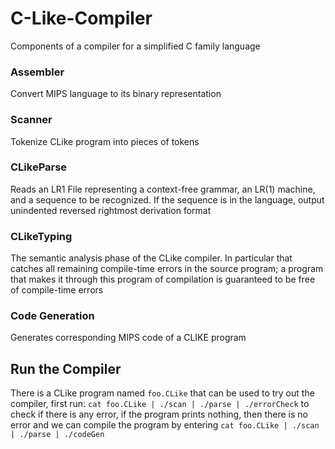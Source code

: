 # C-Like-Compiler
Components of a compiler for a simplified C family language

### Assembler

Convert MIPS language to its binary representation

### Scanner

Tokenize CLike program into pieces of tokens

### CLikeParse

Reads an LR1 File representing a context-free grammar, an LR(1) machine, and a sequence to be recognized. If the sequence is in the language, output unindented reversed rightmost derivation format

### CLikeTyping

The semantic analysis phase of the CLike compiler. In particular that catches all remaining compile-time errors in the source program; a program that makes it through this program of compilation is guaranteed to be free of compile-time errors

### Code Generation

Generates corresponding MIPS code of a CLIKE program

## Run the Compiler
There is a CLike program named `foo.CLike` that can be used to try out the compiler, first run:  `cat foo.CLike | ./scan | ./parse | ./errorCheck`  to check if there is any error, if the program prints nothing, then there is no error and we can compile the program by entering `cat foo.CLike | ./scan | ./parse | ./codeGen`


